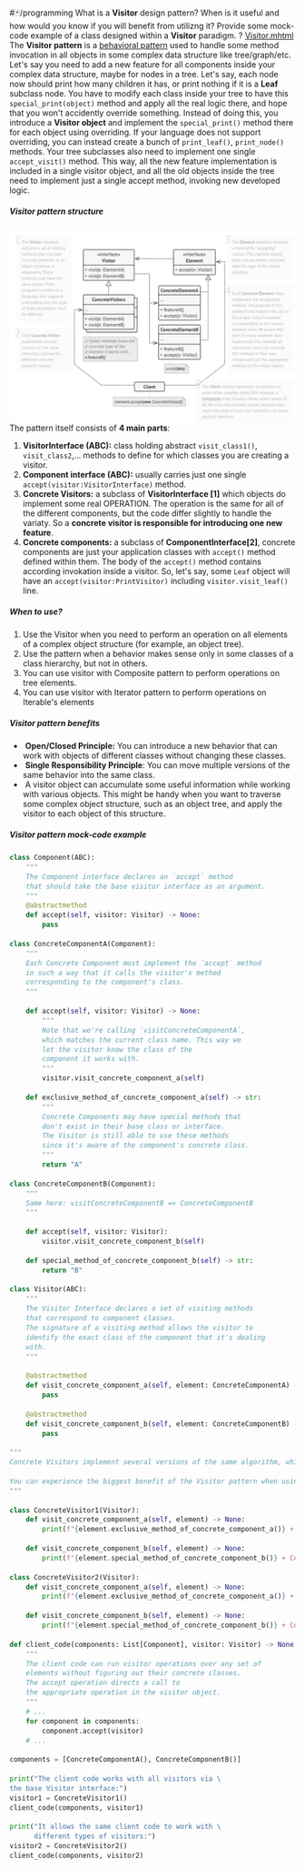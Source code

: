 #🃏/programming
What is a **Visitor** design pattern? When is it useful and how would you know if you will benefit from utilizng it? Provide some mock-code example of a class designed within a **Visitor** paradigm.
?
[Visitor.mhtml](../../📁%20files/Visitor.mhtml)
The **Visitor pattern** is a [behavioral pattern](Behavioral%20patterns.md) used to handle some method invocation in all objects in some complex data structure like tree/graph/etc.
Let's say you need to add a new feature for all components inside your complex data structure, maybe for nodes in a tree. Let's say, each node now should print how many children it has, or print nothing if it is a **Leaf** subclass node. You have to modify each class inside your tree to have this `special_print(object)` method and apply all the real logic there, and hope that you won't accidently override something. Instead of doing this, you introduсe a **Visitor object** and implement the `special_print()` method there for each object using overriding. If your language does not support overriding, you can instead create a bunch of `print_leaf()`, `print_node()` methods. Your tree subclasses also need to implement one single `accept_visit()` method. This way, all the new feature implementation is included in a single visitor object, and all the old objects inside the tree need to implement just a single accept method, invoking new developed logic.
##### Visitor pattern structure
![Pasted image 20240906114506.png](../../📁%20files/Pasted%20image%2020240906114506.png)
The pattern itself consists of **4 main parts**:
1. **VisitorInterface (ABC):** class holding abstract `visit_class1()`, `visit_class2`,... methods to define for which classes you are creating a visitor.
2. **Component interface (ABC):**  usually carries just one single `accept(visitor:VisitorInterface)` method.
3. **Concrete Visitors:** a subclass of **VisitorInterface \[1]** which objects do implement some real OPERATION. The operation is the same for all of the different components, but the code differ slightly to handle the variaty. So a **concrete visitor is responsible for introducing one new feature**.
4. **Concrete components:** a subclass of **ComponentInterface\[2]**, concrete components are just your application classes with `accept()` method defined within them. The body of the `accept()` method contains according invokation inside a visitor. So, let's say, some `Leaf` object will have an `accept(visitor:PrintVisitor)` including `visitor.visit_leaf()` line.
##### When to use?
1. Use the Visitor when you need to perform an operation on all elements of a complex object structure (for example, an object tree).
2. Use the pattern when a behavior makes sense only in some classes of a class hierarchy, but not in others.
3. You can use visitor with Composite pattern to perform operations on tree elements.
4. You can use visitor with Iterator pattern to perform operations on Iterable's elements
##### Visitor pattern benefits
-  **Open/Closed Principle:** You can introduce a new behavior that can work with objects of different classes without changing these classes.
-  **Single Responsibility Principle**: You can move multiple versions of the same behavior into the same class.
-  A visitor object can accumulate some useful information while working with various objects. This might be handy when you want to traverse some complex object structure, such as an object tree, and apply the visitor to each object of this structure.
##### Visitor pattern mock-code example
```python
class Component(ABC):
    """
    The Component interface declares an `accept` method 
    that should take the base visitor interface as an argument.
    """
    @abstractmethod
    def accept(self, visitor: Visitor) -> None:
        pass

class ConcreteComponentA(Component):
    """
    Each Concrete Component must implement the `accept` method 
    in such a way that it calls the visitor's method 
    corresponding to the component's class.
    """

    def accept(self, visitor: Visitor) -> None:
        """
        Note that we're calling `visitConcreteComponentA`, 
        which matches the current class name. This way we 
        let the visitor know the class of the
        component it works with.
        """
        visitor.visit_concrete_component_a(self)

    def exclusive_method_of_concrete_component_a(self) -> str:
        """
        Concrete Components may have special methods that 
        don't exist in their base class or interface. 
        The Visitor is still able to use these methods
        since it's aware of the component's concrete class.
        """
        return "A"

class ConcreteComponentB(Component):
    """
    Same here: visitConcreteComponentB => ConcreteComponentB
    """

    def accept(self, visitor: Visitor):
        visitor.visit_concrete_component_b(self)

    def special_method_of_concrete_component_b(self) -> str:
        return "B"

class Visitor(ABC):
    """
    The Visitor Interface declares a set of visiting methods 
    that correspond to component classes. 
    The signature of a visiting method allows the visitor to
    identify the exact class of the component that it's dealing 
    with.
    """

    @abstractmethod
    def visit_concrete_component_a(self, element: ConcreteComponentA) -> None:
        pass

    @abstractmethod
    def visit_concrete_component_b(self, element: ConcreteComponentB) -> None:
        pass

"""
Concrete Visitors implement several versions of the same algorithm, which canwork with all concrete component classes.

You can experience the biggest benefit of the Visitor pattern when using it witha complex object structure, such as a Composite tree. In this case, it might be helpful to store some intermediate state of the algorithm while executing visitor's methods over various objects of the structure.
"""

class ConcreteVisitor1(Visitor):
    def visit_concrete_component_a(self, element) -> None:
        print(f"{element.exclusive_method_of_concrete_component_a()} + ConcreteVisitor1")

    def visit_concrete_component_b(self, element) -> None:
        print(f"{element.special_method_of_concrete_component_b()} + ConcreteVisitor1")

class ConcreteVisitor2(Visitor):
    def visit_concrete_component_a(self, element) -> None:
        print(f"{element.exclusive_method_of_concrete_component_a()} + ConcreteVisitor2")

    def visit_concrete_component_b(self, element) -> None:
        print(f"{element.special_method_of_concrete_component_b()} + ConcreteVisitor2")

def client_code(components: List[Component], visitor: Visitor) -> None:
    """
    The client code can run visitor operations over any set of 
    elements without figuring out their concrete classes. 
    The accept operation directs a call to
    the appropriate operation in the visitor object.
    """
    # ...
    for component in components:
        component.accept(visitor)
    # ...

components = [ConcreteComponentA(), ConcreteComponentB()]

print("The client code works with all visitors via \
the base Visitor interface:")
visitor1 = ConcreteVisitor1()
client_code(components, visitor1)

print("It allows the same client code to work with \
	  different types of visitors:")
visitor2 = ConcreteVisitor2()
client_code(components, visitor2)
```

